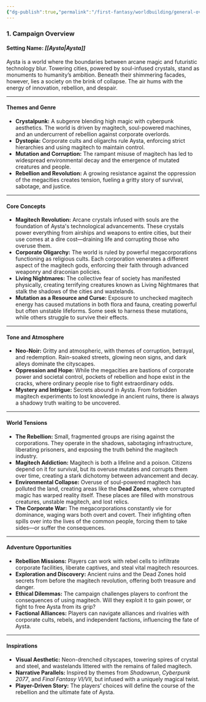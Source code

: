 ```yaml
---
{"dg-publish":true,"permalink":"/first-fantasy/worldbuilding/general-overview/"}
---
```


### **1. Campaign Overview**

#### **Setting Name:** _[[Aysta\|Aysta]]_

Aysta is a world where the boundaries between arcane magic and futuristic technology blur. Towering cities, powered by soul-infused crystals, stand as monuments to humanity’s ambition. Beneath their shimmering facades, however, lies a society on the brink of collapse. The air hums with the energy of innovation, rebellion, and despair.

---

#### **Themes and Genre**

- **Crystalpunk:** A subgenre blending high magic with cyberpunk aesthetics. The world is driven by magitech, soul-powered machines, and an undercurrent of rebellion against corporate overlords.
- **Dystopia:** Corporate cults and oligarchs rule Aysta, enforcing strict hierarchies and using magitech to maintain control.
- **Mutation and Corruption:** The rampant misuse of magitech has led to widespread environmental decay and the emergence of mutated creatures and people.
- **Rebellion and Revolution:** A growing resistance against the oppression of the megacities creates tension, fueling a gritty story of survival, sabotage, and justice.

---

#### **Core Concepts**

- **Magitech Revolution:** Arcane crystals infused with souls are the foundation of Aysta's technological advancements. These crystals power everything from airships and weapons to entire cities, but their use comes at a dire cost—draining life and corrupting those who overuse them.
- **Corporate Oligarchy:** The world is ruled by powerful megacorporations functioning as religious cults. Each corporation venerates a different aspect of the magitech gods, enforcing their faith through advanced weaponry and draconian policies.
- **Living Nightmares:** The collective fear of society has manifested physically, creating terrifying creatures known as Living Nightmares that stalk the shadows of the cities and wastelands.
- **Mutation as a Resource and Curse:** Exposure to unchecked magitech energy has caused mutations in both flora and fauna, creating powerful but often unstable lifeforms. Some seek to harness these mutations, while others struggle to survive their effects.

---

#### **Tone and Atmosphere**

- **Neo-Noir:** Gritty and atmospheric, with themes of corruption, betrayal, and redemption. Rain-soaked streets, glowing neon signs, and dark alleys dominate the cityscapes.
- **Oppression and Hope:** While the megacities are bastions of corporate power and societal control, pockets of rebellion and hope exist in the cracks, where ordinary people rise to fight extraordinary odds.
- **Mystery and Intrigue:** Secrets abound in Aysta. From forbidden magitech experiments to lost knowledge in ancient ruins, there is always a shadowy truth waiting to be uncovered.

---

#### **World Tensions**

- **The Rebellion:** Small, fragmented groups are rising against the corporations. They operate in the shadows, sabotaging infrastructure, liberating prisoners, and exposing the truth behind the magitech industry.
- **Magitech Addiction:** Magitech is both a lifeline and a poison. Citizens depend on it for survival, but its overuse mutates and corrupts them over time, creating a stark dichotomy between advancement and decay.
- **Environmental Collapse:** Overuse of soul-powered magitech has polluted the land, creating areas like the **Dead Zones**, where corrupted magic has warped reality itself. These places are filled with monstrous creatures, unstable magitech, and lost relics.
- **The Corporate War:** The megacorporations constantly vie for dominance, waging wars both overt and covert. Their infighting often spills over into the lives of the common people, forcing them to take sides—or suffer the consequences.

---

#### **Adventure Opportunities**

- **Rebellion Missions:** Players can work with rebel cells to infiltrate corporate facilities, liberate captives, and steal vital magitech resources.
- **Exploration and Discovery:** Ancient ruins and the Dead Zones hold secrets from before the magitech revolution, offering both treasure and danger.
- **Ethical Dilemmas:** The campaign challenges players to confront the consequences of using magitech. Will they exploit it to gain power, or fight to free Aysta from its grip?
- **Factional Alliances:** Players can navigate alliances and rivalries with corporate cults, rebels, and independent factions, influencing the fate of Aysta.

---

#### **Inspirations**

- **Visual Aesthetic:** Neon-drenched cityscapes, towering spires of crystal and steel, and wastelands littered with the remains of failed magitech.
- **Narrative Parallels:** Inspired by themes from _Shadowrun_, _Cyberpunk 2077_, and _Final Fantasy VI/VII_, but infused with a uniquely magical twist.
- **Player-Driven Story:** The players’ choices will define the course of the rebellion and the ultimate fate of Aysta.